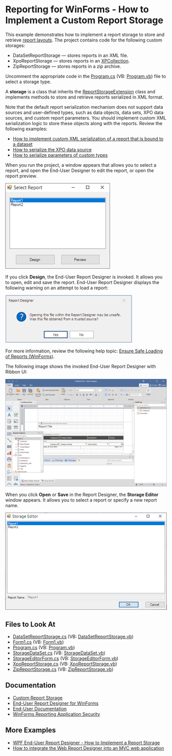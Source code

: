 # Reporting for WinForms - How to Implement a Custom Report Storage

This example demonstrates how to implement a report storage to store and retrieve [report layouts](https://docs.devexpress.com/XtraReports/2592/). The project contains code for the following custom storages:

- DataSetReportStorage — stores reports in an XML file.
- XpoReportStorage — stores reports in an [XPCollection](https://docs.devexpress.com/XPO/DevExpress.Xpo.XPCollection).
- ZipReportStorage — stores reports in a zip archive.

Uncomment the appropriate code in the [Program.cs](./CS/Program.cs) (VB: [Program.vb](./VB/Program.vb)) file to select a storage type.

A **storage** is a class that inherits the [ReportStorageExtension](https://docs.devexpress.com/XtraReports/DevExpress.XtraReports.Extensions.ReportStorageExtension) class and implements methods to store and retrieve reports serialized in XML format.

Note that the default report serialization mechanism does not support data sources and user-defined types, such as data objects, data sets, XPO data sources, and custom report parameters. You should implement custom XML serialization logic to store these objects along with the reports. Review the following examples:
- [How to implement custom XML serialization of a report that is bound to a dataset](https://github.com/DevExpress-Examples/Reporting_how-to-implement-custom-xml-serialization-of-a-report-that-is-bound-to-a-dataset-e3157)
- [How to serialize the XPO data source](https://github.com/DevExpress-Examples/Reporting_how-to-serialize-an-xpo-data-source-e3169)
- [How to serialize parameters of custom types](https://github.com/DevExpress-Examples/Reporting_how-to-serialize-parameters-of-custom-types-e3186)


When you run the project, a window appears that allows you to select a report, and open the End-User Designer to edit the report, or open the report preview.

![Select Report](images/select-report.png)

If you click **Design**, the End-User Report Designer is invoked. It allows you to open, edit and save the report. End-User Report Designer displays the following warning on an attempt to load a report:

![Ensure Safe Loading of Reports](images/warning.png)

For more information, review the following help topic: [Ensure Safe Loading of Reports (WinForms)](https://docs.devexpress.com/XtraReports/119159/winforms-reporting/winforms-reporting-application-security/ensure-safe-loading-of-reports).

The following image shows the invoked End-User Report Designer with Ribbon UI:

![End-User Report Designer](images/report-designer.png)

When you click **Open** or **Save** in the Report Designer, the **Storage Editor** window appears. It allows you to select a report or specify a new report name.

![Storage Editor](images/storage-editor.png)


## Files to Look At

* [DataSetReportStorage.cs](CS/DataSetReportStorage.cs) (VB: [DataSetReportStorage.vb](VB/DataSetReportStorage.vb))
* [Form1.cs](CS/Form1.cs) (VB: [Form1.vb](VB/Form1.vb))
* [Program.cs](CS/Program.cs) (VB: [Program.vb](VB/Program.vb))
* [StorageDataSet.cs](CS/StorageDataSet.cs) (VB: [StorageDataSet.vb](VB/StorageDataSet.vb))
* [StorageEditorForm.cs](CS/StorageEditorForm.cs) (VB: [StorageEditorForm.vb](VB/StorageEditorForm.vb))
* [XpoReportStorage.cs](CS/XpoReportStorage.cs) (VB: [XpoReportStorage.vb](VB/XpoReportStorage.vb))
* [ZipReportStorage.cs](CS/ZipReportStorage.cs) (VB: [ZipReportStorage.vb](VB/ZipReportStorage.vb))


## Documentation

- [Custom Report Storage](https://docs.devexpress.com/XtraReports/10001)
- [End-User Report Designer for WinForms](https://docs.devexpress.com/XtraReports/10715/winforms-reporting/end-user-report-designer-for-winforms)
- [End-User Documentation](https://docs.devexpress.com/XtraReports/5160/winforms-reporting/end-user-documentation)
- [WinForms Reporting Application Security](https://docs.devexpress.com/XtraReports/116671/winforms-reporting/winforms-reporting-application-security)




## More Examples

- [WPF End-User Report Designer - How to Implement a Report Storage](https://github.com/DevExpress-Examples/Reporting_wpf-end-user-report-designer-how-to-implement-a-report-storage-t292945)
- [How to integrate the Web Report Designer into an MVC web application](https://github.com/DevExpress-Examples/Reporting_how-to-integrate-the-web-report-designer-into-an-mvc-web-application-t190370)



